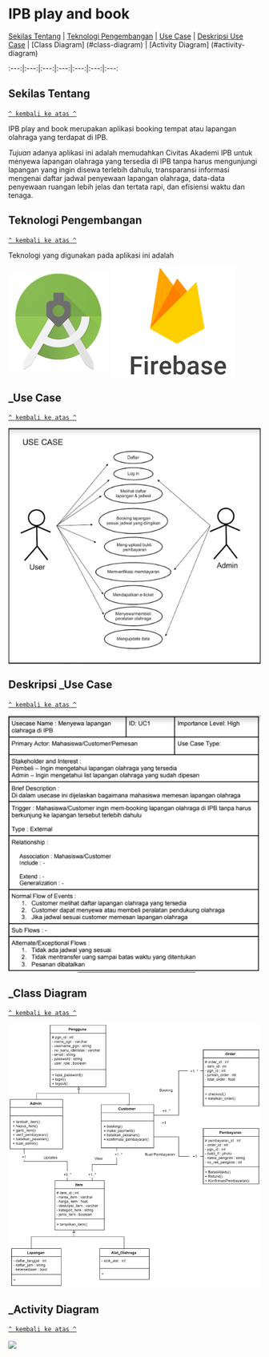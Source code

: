 # IPB play and book
[Sekilas Tentang](#sekilas-tentang) | [Teknologi Pengembangan](#teknologi-pengembbangan) | [Use Case](#use-case) | [Deskripsi Use Case](#deskripsi-use-case) | [Class Diagram] (#class-diagram) | [Activity Diagram] (#activity-diagram)

:---:|:---:|:---:|:---:|:---:|:---:|:---:

## Sekilas Tentang
[`^ kembali ke atas ^`](#)
  
  IPB play and book merupakan aplikasi booking tempat atau lapangan olahraga yang terdapat di IPB.

*Tujuan* adanya aplikasi ini adalah memudahkan Civitas Akademi IPB untuk menyewa lapangan olahraga yang tersedia di IPB tanpa harus mengunjungi lapangan yang ingin disewa terlebih dahulu, transparansi informasi mengenai daftar jadwal penyewaan lapangan olahraga, data-data penyewaan ruangan lebih jelas dan tertata rapi, dan efisiensi waktu dan tenaga.

## Teknologi Pengembangan
[`^ kembali ke atas ^`](#)

  Teknologi yang digunakan pada aplikasi ini adalah 
  
 <img src="/Dokumentasi/android studio.png" align=center> <img src="/Dokumentasi/firebase.png" align=center>

## _Use Case
[`^ kembali ke atas ^`](#)

<img src="/Dokumentasi/Use Case.PNG" align=center>

## Deskripsi _Use Case
[`^ kembali ke atas ^`](#)

<img src="/Dokumentasi/Use Case Desc.PNG" align=center>

## _Class Diagram
[`^ kembali ke atas ^`](#)

<img src="/Dokumentasi/Class Diagram.jpg" align=center>

## _Activity Diagram
[`^ kembali ke atas ^`](#)

<img src="/Dokumentasi/Activity Diagram.jpg" align=center>

